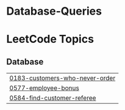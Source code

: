 # Database-Queries
<!---LeetCode Topics Start-->
# LeetCode Topics
## Database
|  |
| ------- |
| [0183-customers-who-never-order](https://github.com/sahildando/Database-Queries/tree/master/0183-customers-who-never-order) |
| [0577-employee-bonus](https://github.com/sahildando/Database-Queries/tree/master/0577-employee-bonus) |
| [0584-find-customer-referee](https://github.com/sahildando/Database-Queries/tree/master/0584-find-customer-referee) |
<!---LeetCode Topics End-->